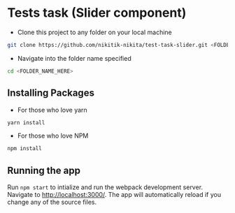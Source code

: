 # Tests task (Slider component)

+ Clone this project to any folder on your local machine
```bash
git clone https://github.com/nikitik-nikita/test-task-slider.git <FOLDER_NAME_HERE>
```
+ Navigate into the folder name specified
```bash
cd <FOLDER_NAME_HERE>
```

## Installing Packages
+ For those who love yarn
```bash 
yarn install
```

+ For those who love NPM
```bash 
npm install
```

## Running the app 

Run `npm start` to intialize and run the webpack development server. Navigate to [http://localhost:3000/](http://localhost:3000). The app will automatically reload if you change any of the source files.


